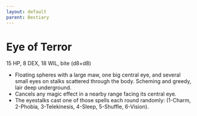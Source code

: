 ```yaml
---
layout: default
parent: Bestiary
---
```


# Eye of Terror

15 HP, 8 DEX, 18 WIL, bite (d8+d8)

- Floating spheres with a large maw, one big central eye, and several small eyes on stalks scattered through the body.   Scheming and greedy, lair deep underground.
- Cancels any magic effect in a nearby range facing its central eye.
- The eyestalks cast one of those spells each round randomly: (1-Charm, 2-Phobia, 3-Telekinesis, 4-Sleep, 5-Shuffle, 6-Vision).
